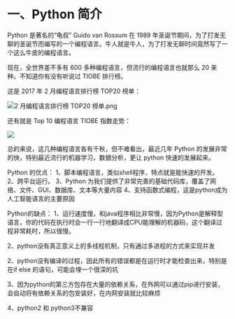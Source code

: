 # 一、Python 简介 #

Python 是著名的“龟叔” Guido van Rossum 在 1989 年圣诞节期间，为了打发无聊的圣诞节而编写的一个编程语言。牛人就是牛人，为了打发无聊时间竟然写了一个这么牛皮的编程语言。

现在，全世界差不多有 600 多种编程语言，但流行的编程语言也就那么 20 来种。不知道你有没有听说过 TIOBE 排行榜。

这是 2017 年 2 月编程语言排行榜 TOP20 榜单：

![2 月编程语言排行榜 TOP20 榜单.png](http://twowaterimage.oss-cn-beijing.aliyuncs.com/2019-07-22-080118.jpg)

还有就是 Top 10 编程语言 TIOBE 指数走势：

![](http://twowaterimage.oss-cn-beijing.aliyuncs.com/2019-07-22-080145.jpg)

总的来说，这几种编程语言各有千秋，但不难看出，最近几年 Python 的发展非常的快，特别最近流行的机器学习，数据分析，更让 python 快速的发展起来。

Python 的优点：
1、脚本编程语言，类似shell程序，特点就是能快速的开发。
2、跨平台运行。
3、Python 为我们提供了非常完善的基础代码库，覆盖了网络、文件、GUI、数据库、文本等大量内容
4、支持函数式编程，这是python成为人工智能语言的主要原因

Python的缺点：
1、运行速度慢，和java程序相比非常慢，因为Python是解释型语言，你的代码在执行时会一行一行地翻译成CPU能理解的机器码，这个翻译过程非常耗时，所以很慢。

2、python没有真正意义上的多线程机制，只有通过多进程的方式来实现并发

2、python没有编译的过程，因此所有的错误都是在运行时才能检查出来，特别是在if else 的语句，可能会埋一个很深的坑

3、因为python的第三方包存在大量的依赖关系，在外网可以通过pip进行安装，会自动将有依赖关系的包安装好，在内网安装就比较麻烦

4、python2 和 python3不兼容


